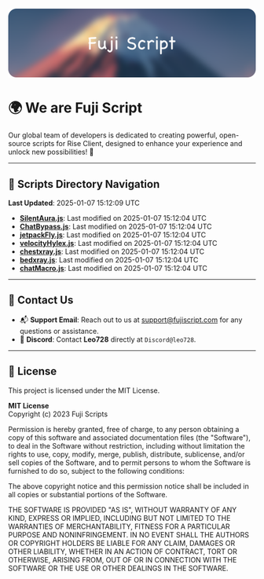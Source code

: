 ![Banner](.github/b.webp)

# 🌍 **We are Fuji Script**

Our global team of developers is dedicated to creating powerful, open-source scripts for Rise Client, designed to enhance your experience and unlock new possibilities! 🌟

---
<!-- SCRIPTS_NAVIGATION_START -->
## 📂 **Scripts Directory Navigation**

**Last Updated**: 2025-01-07 15:12:09 UTC

- **[SilentAura.js](scripts/SilentAura.js)**: Last modified on 2025-01-07 15:12:04 UTC
- **[ChatBypass.js](scripts/ChatBypass.js)**: Last modified on 2025-01-07 15:12:04 UTC
- **[jetpackFly.js](scripts/jetpackFly.js)**: Last modified on 2025-01-07 15:12:04 UTC
- **[velocityHylex.js](scripts/velocityHylex.js)**: Last modified on 2025-01-07 15:12:04 UTC
- **[chestxray.js](scripts/chestxray.js)**: Last modified on 2025-01-07 15:12:04 UTC
- **[bedxray.js](scripts/bedxray.js)**: Last modified on 2025-01-07 15:12:04 UTC
- **[chatMacro.js](scripts/chatMacro.js)**: Last modified on 2025-01-07 15:12:04 UTC

<!-- SCRIPTS_NAVIGATION_END -->

---

## 💬 **Contact Us**  
- 📬 **Support Email**: Reach out to us at [support@fujiscript.com](mailto:support@fujiscript.com) for any questions or assistance.  
- 💬 **Discord**: Contact **Leo728** directly at `Discord@leo728`.

---

## 📜 **License**

This project is licensed under the MIT License.  

**MIT License**  
Copyright (c) 2023 Fuji Scripts  

Permission is hereby granted, free of charge, to any person obtaining a copy of this software and associated documentation files (the "Software"), to deal in the Software without restriction, including without limitation the rights to use, copy, modify, merge, publish, distribute, sublicense, and/or sell copies of the Software, and to permit persons to whom the Software is furnished to do so, subject to the following conditions:  

The above copyright notice and this permission notice shall be included in all copies or substantial portions of the Software.  

THE SOFTWARE IS PROVIDED "AS IS", WITHOUT WARRANTY OF ANY KIND, EXPRESS OR IMPLIED, INCLUDING BUT NOT LIMITED TO THE WARRANTIES OF MERCHANTABILITY, FITNESS FOR A PARTICULAR PURPOSE AND NONINFRINGEMENT. IN NO EVENT SHALL THE AUTHORS OR COPYRIGHT HOLDERS BE LIABLE FOR ANY CLAIM, DAMAGES OR OTHER LIABILITY, WHETHER IN AN ACTION OF CONTRACT, TORT OR OTHERWISE, ARISING FROM, OUT OF OR IN CONNECTION WITH THE SOFTWARE OR THE USE OR OTHER DEALINGS IN THE SOFTWARE.  

